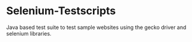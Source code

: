 # Selenium-Testscripts

Java based test suite to test sample websites using the gecko driver and selenium libraries.
